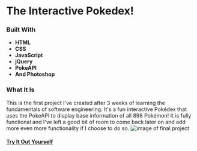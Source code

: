 # The Interactive Pokedex!

### Built With
- **HTML**
- **CSS**
- **JavaScript**
- **jQuery**
- **PokeAPI**
- **And Photoshop**

### What It Is
This is the first project I've created after 3 weeks of learning the fundamentals of software engineering. It's a fun interactive Pokédex that uses the PokeAPI to display base information of all 898 Pokémon! It is fully functional and I've left a good bit of room to come back later on and add more even more functionality if I choose to do so.
![image of final project](https://lh3.googleusercontent.com/mDzgBgT8dh5kCFwP16gUbrvrRF9byrp84GpHvt6NHHIWxSXtC_jyWNERPLEcxknzokcp6ylyNr3ckVdOn_S6LagLw3lxqBQZ280LG0-qPFuaRkCr19vhjdjpagr2j1PBvADvxUEh=w2400)

#### [Try It Out Yourself](https://rococo-baklava-5a0312.netlify.app/)
